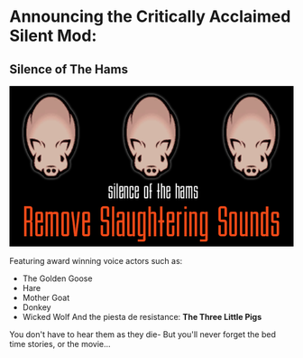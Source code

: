 # Announcing the Critically Acclaimed Silent Mod:
## Silence of The Hams

![Silence of The Hams Logo](https://github.com/telgareith/SilenceOfTheHams/blob/master/About/preview.png)

Featuring award winning voice actors such as:
- The Golden Goose
- Hare
- Mother Goat
- Donkey
- Wicked Wolf
And the piesta de resistance:
**The Three Little Pigs**

You don't have to hear them as they die- But you'll never forget the bed time stories, or the movie...